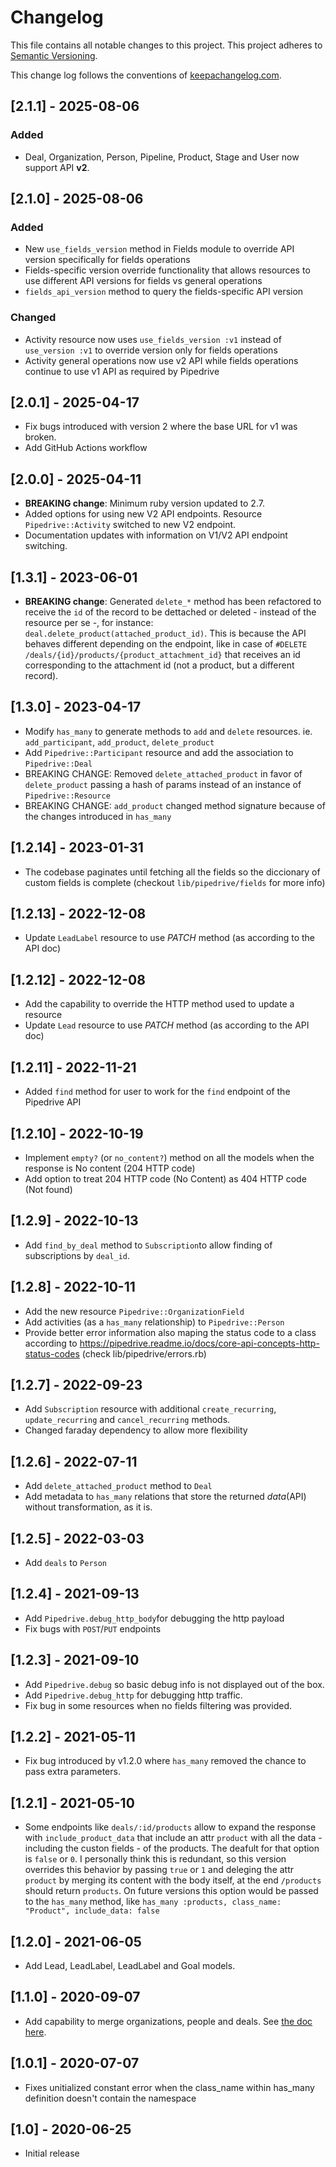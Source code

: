 # Changelog

This file contains all notable changes to this project.
This project adheres to [Semantic Versioning](http://semver.org/).

This change log follows the conventions of [keepachangelog.com](http://keepachangelog.com/).

## [2.1.1] - 2025-08-06

### Added

- Deal, Organization, Person, Pipeline, Product, Stage and User now support API **v2**.
## [2.1.0] - 2025-08-06

### Added
- New `use_fields_version` method in Fields module to override API version specifically for fields operations
- Fields-specific version override functionality that allows resources to use different API versions for fields vs general operations
- `fields_api_version` method to query the fields-specific API version

### Changed
- Activity resource now uses `use_fields_version :v1` instead of `use_version :v1` to override version only for fields operations
- Activity general operations now use v2 API while fields operations continue to use v1 API as required by Pipedrive

## [2.0.1] - 2025-04-17

- Fix bugs introduced with version 2 where the base URL for v1 was broken.
- Add GitHub Actions workflow
## [2.0.0] - 2025-04-11

- **BREAKING change**: Minimum ruby version updated to 2.7.
- Added options for using new V2 API endpoints. Resource `Pipedrive::Activity` switched to new V2 endpoint.
- Documentation updates with information on V1/V2 API endpoint switching.

## [1.3.1] - 2023-06-01

- **BREAKING change**: Generated `delete_*` method has been refactored to receive the `id` of the record to be dettached or deleted - instead of the resource per se -, for instance: `deal.delete_product(attached_product_id)`. This is because the API behaves different depending on the endpoint, like in case of `#DELETE /deals/{id}/products/{product_attachment_id}` that receives an id corresponding to the attachment id (not a product, but a different record).

## [1.3.0] - 2023-04-17

- Modify `has_many` to generate methods to `add` and `delete` resources. ie. `add_participant`, `add_product`, `delete_product`
- Add `Pipedrive::Participant` resource and add the association to `Pipedrive::Deal`
- BREAKING CHANGE: Removed `delete_attached_product` in favor of `delete_product` passing a hash of params instead of an instance of `Pipedrive::Resource`
- BREAKING CHANGE: `add_product` changed method signature because of the changes introduced in `has_many`

## [1.2.14] - 2023-01-31

- The codebase paginates until fetching all the fields so the diccionary of custom fields is complete (checkout `lib/pipedrive/fields` for more info)

## [1.2.13] - 2022-12-08

- Update `LeadLabel` resource to use _PATCH_ method (as according to the API doc)

## [1.2.12] - 2022-12-08

- Add the capability to override the HTTP method used to update a resource
- Update `Lead` resource to use _PATCH_ method (as according to the API doc)

## [1.2.11] - 2022-11-21

- Added `find` method for user to work for the `find` endpoint of the Pipedrive API

## [1.2.10] - 2022-10-19

- Implement `empty?` (or `no_content?`) method on all the models when the response is No content (204 HTTP code)
- Add option to treat 204 HTTP code (No Content) as 404 HTTP code (Not found)

## [1.2.9] - 2022-10-13

- Add `find_by_deal` method to `Subscription`to allow finding of subscriptions by `deal_id`.

## [1.2.8] - 2022-10-11

- Add the new resource `Pipedrive::OrganizationField`
- Add activities (as a `has_many` relationship) to `Pipedrive::Person`
- Provide better error information also maping the status code to a class according to https://pipedrive.readme.io/docs/core-api-concepts-http-status-codes (check lib/pipedrive/errors.rb)

## [1.2.7] - 2022-09-23

- Add `Subscription` resource with additional `create_recurring`, `update_recurring` and `cancel_recurring` methods.
- Changed faraday dependency to allow more flexibility

## [1.2.6] - 2022-07-11

- Add `delete_attached_product` method to `Deal`
- Add metadata to `has_many` relations that store the returned _data_(API) without transformation, as it is.

## [1.2.5] - 2022-03-03

- Add `deals` to `Person`

## [1.2.4] - 2021-09-13

- Add `Pipedrive.debug_http_body`for debugging the http payload
- Fix bugs with `POST`/`PUT` endpoints

## [1.2.3] - 2021-09-10

- Add `Pipedrive.debug` so basic debug info is not displayed out of the box.
- Add `Pipedrive.debug_http` for debugging http traffic.
- Fix bug in some resources when no fields filtering was provided.

## [1.2.2] - 2021-05-11

- Fix bug introduced by v1.2.0 where `has_many` removed the chance to pass extra parameters.

## [1.2.1] - 2021-05-10

- Some endpoints like `deals/:id/products` allow to expand the response with `include_product_data` that include an attr `product` with all the data - including the custon fields - of the products. The deafult for that option is `false` or `0`. I personally think this is redundant, so this version overrides this behavior by passing `true` or `1` and deleging the attr `product` by merging its content with the body itself, at the end `/products` should return `products`. On future versions this option would be passed to the `has_many` method, like `has_many :products, class_name: "Product", include_data: false`

## [1.2.0] - 2021-06-05

- Add Lead, LeadLabel, LeadLabel and Goal models.

## [1.1.0] - 2020-09-07

- Add capability to merge organizations, people and deals. See [the doc here](https://developers.pipedrive.com/docs/api/v1/#!/Organizations/put_organizations_id_merge).

## [1.0.1] - 2020-07-07

- Fixes unitialized constant error when the class_name within has_many definition doesn't contain the namespace

## [1.0] - 2020-06-25

- Initial release

